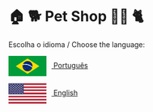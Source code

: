# :house: 🐕 Pet Shop 🐶:cat: 🐈

Escolha o idioma / Choose the language:

<p style="display: flex; align-items: center;">
<a href="README.pt.md">
  <img src="src/assets/BRL.svg" alt="Brazil" width="75" height="40" style="vertical-align: middle; margin-right: 10px;">
  Português</a>
</p>

<p style="display: flex; align-items: center;">
<a href="README.en.md">
  <img src="src/assets/EUA.svg" alt="USA" width="75" height="40" style="vertical-align: middle; margin-right: 10px;">
  English</a>
</p>
